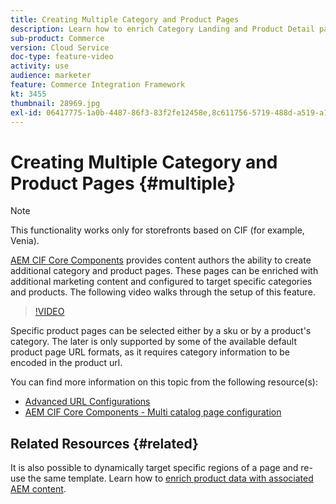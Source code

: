 ```yaml
---
title: Creating Multiple Category and Product Pages
description: Learn how to enrich Category Landing and Product Detail pages with targeted marketing content.
sub-product: Commerce
version: Cloud Service
doc-type: feature-video
activity: use
audience: marketer
feature: Commerce Integration Framework
kt: 3455
thumbnail: 28969.jpg
exl-id: 06417775-1a0b-4487-86f3-83f2fe12458e,8c611756-5719-488d-a519-a12c5c90c614
---
```

# Creating Multiple Category and Product Pages {#multiple}

>[!NOTE]
>
> This functionality works only for storefronts based on CIF (for example, Venia).

[AEM CIF Core Components](https://github.com/adobe/aem-core-cif-components) provides content authors the ability to create additional category and product pages. These pages can be enriched with additional marketing content and configured to target specific categories and products. The following video walks through the setup of this feature.

>[!VIDEO](https://video.tv.adobe.com/v/28969/?quality=12)

Specific product pages can be selected either by a sku or by a product's category. The later is only supported by some of the available default product page URL formats, as it requires category information to be encoded in the product url.

You can find more information on this topic from the following resource(s):

- [Advanced URL Configurations](../configuring/advanced-url-configuration.md)
- [AEM CIF Core Components - Multi catalog page configuration](https://github.com/adobe/aem-core-cif-components/wiki/configuration#multi-catalog-page-template-configuration)

## Related Resources {#related}

It is also possible to dynamically target specific regions of a page and re-use the same template. Learn how to [enrich product data with associated AEM content](./enrich-product-associated-content.md).
